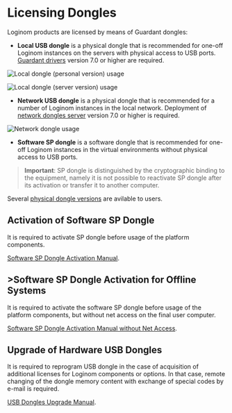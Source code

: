 # Licensing Dongles

Loginom products are licensed by means of Guardant dongles:

* **Local USB dongle** is a physical dongle that is recommended for one-off Loginom instances on the servers with physical access to USB ports. [Guardant drivers](https://www.guardant.ru/support/download/drivers/) version 7.0 or higher are required.

![Local dongle (personal version) usage](./scheme_1.svg)

![Local dongle (server version) usage](./scheme_2.svg)

* **Network USB dongle** is a physical dongle that is recommended for a number of Loginom instances in the local network. Deployment of [network dongles server](https://www.guardant.ru/support/download/server/) version 7.0 or higher is required.

![Network dongle usage](./scheme_3.svg)

* **Software SP dongle** is a software dongle that is recommended for one-off Loginom instances in the virtual environments without physical access to USB ports.

> **Important**: SP dongle is distinguished by the cryptographic binding to the equipment, namely it is not possible to reactivate SP dongle after its activation or transfer it to another computer.


Several [physical dongle versions](./case.md) are avilable to users.

## Activation of Software SP Dongle

It is required to activate SP dongle before usage of the platform components.

[Software SP Dongle Activation Manual](./sp-key-activate.md).

## >Software SP Dongle Activation for Offline Systems

It is required to activate the software SP dongle before usage of the platform components, but without net access on the final user computer.

[Software SP Dongle Activation Manual without Net Access](./sp-key-activate-offline.md).

## Upgrade of Hardware USB Dongles

It is required to reprogram USB dongle in the case of acquisition of additional licenses for Loginom components or options. In that case, remote changing of the dongle memory content with exchange of special codes by e-mail is required.

[USB Dongles Upgrade Manual](./usb-upgrade.md).